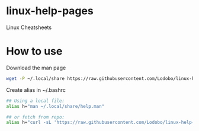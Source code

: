 # linux-help-pages
Linux Cheatsheets

# How to use

Download the man page
```sh 
wget -P ~/.local/share https://raw.githubusercontent.com/Lodobo/linux-help-pages/main/files/help.man
```

Create alias in ~/.bashrc
```sh
## Using a local file:
alias h="man ~/.local/share/help.man"

## or fetch from repo:
alias h="curl -sL 'https://raw.githubusercontent.com/Lodobo/linux-help-pages/main/files/help.man' | man -l -"
```
